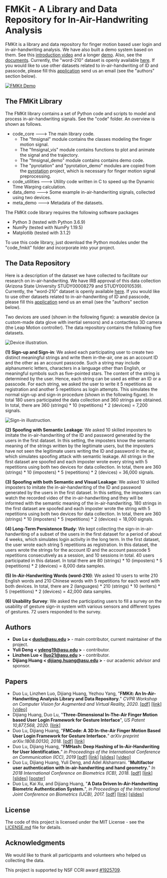 # FMKit - A Library and Data Repository for In-Air-Handwriting Analysis

FMKit is a library and data repository for finger motion based user login and in-air-handwriting analysis. We have also built a demo system based on them. See this [introduction video](https://youtu.be/O3Jqq9yqJSE) and a longer [demo](https://www.youtube.com/watch?v=asxqpF7dH10). Also, see the [documents](https://duolu-fmkit.github.io/). Currently, the "word-210" dataset is openly available [here](https://www.thothlab.com/getgooglefile/1RXj0t8NMYt_Jr5lW-BIeAIxw4aX5VshV). If you would like to use other datasets related to in-air-handwriting of ID and passcode, please fill this [application](https://docs.google.com/document/d/1AHX3lj1mjm4ZZEZTHNdm3xDmJAAWi7P6bIdLlBNZ8PA/edit?usp=sharing) send us an email (see the "authors" section below).

[![FMKit Demo](https://img.youtube.com/vi/O3Jqq9yqJSE/0.jpg)](https://www.youtube.com/watch?v=O3Jqq9yqJSE)


## The FMKit Library

The FMKit library contains a set of Python code and scripts to model and process in-air-handwriting signals. See the "code" folder. An overview is shown as follows.

* code_core ---> The main library code. 
  * The "fmsignal" module contains the classes modeling the finger motion signal. 
  * The "fmsignal_vis" module contains functions to plot and animate the signal and the trajectory.
  * The "fmsignal_demo" module contains contains demo code.
  * The "pyrotation" and "pyrotation_demo" modules are copied from the [pyrotation](https://github.com/duolu/pyrotation) project, which is necessary for finger motion signal preprocessing.
* code_utilities ---> Utility code written in C to speed up the Dynamic Time Warping calculation.
* data_demo ---> Some example in-air-handwriting signals, collected using two devices.
* meta_demo ---> Metadata of the datasets.

The FMKit code library requires the following software packages

* Python 3 (tested with Python 3.6.9)
* NumPy (tested with NumPy 1.19.5)
* Matplotlib (tested with 3.1.2)

To use this code library, just download the Python modules under the "code_fmkit" folder and incorporate into your project.

## The Data Repository

Here is a description of the dataset we have collected to facilitate our research on in-air-handwriting. We have IRB approval of this data collection (Arizona State University STUDY00008279 and STUDY00010539). Currently, the "word-210" dataset is openly available [here](https://drive.google.com/drive/folders/1RXj0t8NMYt_Jr5lW-BIeAIxw4aX5VshV?usp=sharing). If you would like to use other datasets related to in-air-handwriting of ID and passcode, please fill this [application](https://docs.google.com/document/d/1AHX3lj1mjm4ZZEZTHNdm3xDmJAAWi7P6bIdLlBNZ8PA/edit?usp=sharing) send us an email (see the "authors" section below). 

Two devices are used (shown in the following figure): a wearable device (a custom-made data glove with inertial sensors) and a contactless 3D camera (the Leap Motion controller). The data repository contains the following five datasets.

![Device illustration.](pics/devices.png)

**(1) Sign-up and Sign-in**: We asked each participating user to create two distinct meaningful strings and write them in-the-air, one as an account ID and the other as an account passcode. Such a string may include alphanumeric letters, characters in a language other than English, or meaningful symbols such as five-pointed stars. The content of the string is determined by the user. Hence, each string can be used as either an ID or a passcode. For each string, we asked the user to write it 5 repetitions as registration and another 5 repetitions as login attempts. This simulates the normal sign-up and sign-in procedure (shown in the following figure). In total 180 users participated the data collection and 360 strings are obtained. In total, there are 360 (strings) * 10 (repetitions) * 2 (devices) = 7,200 signals.

![Sign-in illustruction.](pics/sign-in.png)

**(2) Spoofing with Semantic Leakage**: We asked 10 skilled imposters to imitate the in-air-handwriting of the ID and password generated by the users in the first dataset. In this setting, the imposters know the semantic meaning of the strings written by the legitimate users, but the imposters have not seen the legitimate users writing the ID and password in the air, which simulates spoofing attack with semantic leakage. All strings in the first dataset are spoofed and each imposter wrote every string with 5 repetitions using both two devices for data collection. In total, there are 360 (strings) * 10 (imposters) * 5 (repetitions) * 2 (devices) = 36,000 signals.

**(3) Spoofing with both Semantic and Visual Leakage**: We asked 10 skilled imposters to imitate the in-air-handwriting of the ID and password generated by the users in the first dataset. In this setting, the imposters can watch the recorded video of the in-air-handwriting and they will be informed with the semantic meaning of the in-air-handwriting. 180 strings in the first dataset are spoofed and each imposter wrote the string with 5 repetitions using both two devices for data collection. In total, there are 360 (strings) * 10 (imposters) * 5 (repetitions) * 2 (devices) = 18,000 signals.

**(4) Long-Term Persistence Study**: We kept collecting the sign-in in-air-handwriting of a subset of the users in the first dataset for a period of about 4 weeks, which simulates login activity in the long term. In the first dataset, the user wrote each string 5 repetitions as registration. In this dataset, the users wrote the strings for the account ID and the account passcode 5 repetitions consecutively as a session, and 10 sessions in total. 40 users participated in this dataset. In total there are 80 (strings) * 10 (imposters) * 5 (repetitions) * 2 (devices) = 8,000 data samples.

**(5) In-Air-Handwriting Words (word-210)**: We asked 10 users to write 210 English words and 210 Chinese words with 5 repetitions for each word with both devices. In total, there are 2 (languages) * 210 (strings) * 10 (writers) * 5 (repetitions) * 2 (devices) = 42,000 data samples.

**(6) Usability Survey**: We asked the participating users to fill a survey on the usability of gesture sign-in system with various sensors and different types of gestures. 72 users responded to the survey.



## Authors

* **Duo Lu < duolu@asu.edu >** - main contributor, current maintainer of the project.
* **Yuli Deng < ydeng19@asu.edu >** - contributor.
* **Linzhen Luo < lluo21@asu.edu >** - contributor.
* **Dijiang Huang < dijiang.huang@asu.edu >** - our academic advisor and sponsor.

## Papers

* Duo Lu, Linzhen Luo, Dijiang Huang, Yezhou Yang, "**FMKit: An In-Air-Handwriting Analysis Library and Data Repository.**" *CVPR Workshop on Computer Vision for Augmented and Virtual Reality, 2020.* [[pdf]](/papers/fmkit.pdf) [[link]](https://mixedreality.cs.cornell.edu/workshop/2020/papers#block-93cead2afaf5f6895a67) [[video]](https://youtu.be/O3Jqq9yqJSE)
* Dijiang Huang, Duo Lu, "**Three-Dimensional In-The-Air Finger Motion based User Login Framework for Gesture Interface**", *US Patent 10,877,568, 2020.* [[link]](https://patents.google.com/patent/US10877568B2/en)
* Duo Lu, Dijiang Huang, "**FMCode: A 3D In-the-Air Finger Motion Based User Login Framework for Gesture Interface.**" *arXiv preprint arXiv:1808.00130, 2018.* [[pdf]](/papers/fmcode.pdf) [[link]](https://arxiv.org/abs/1808.00130)
* Duo Lu, Dijiang Huang, "**FMHash: Deep Hashing of In-Air-Handwriting for User Identification.**" *in Proceedings of the International Conference on Communication (ICC), 2019* [[pdf]](/papers/fmhash.pdf) [[link]](https://arxiv.org/abs/1806.03574) [[slides]](/papers/fmhash_slides.pdf) [[video]](https://www.youtube.com/watch?v=MyaWe7RX8oE)
* Duo Lu, Dijiang Huang, Yuli Deng, and Adel Alshamrani. "**Multifactor user authentication with in-air-handwriting and hand geometry.**" *In 2018 International Conference on Biometrics (ICB), 2018.* [[pdf]](/papers/multifactor.pdf) [[link]](https://ieeexplore.ieee.org/document/8411230) [[slides]](/papers/multifactor_slides.pdf) [[poster]](/papers/multifactor_poster.pdf)
* Duo Lu, Kai Xu, and Dijiang Huang, "**A Data Driven In-Air-Handwriting Biometric Authentication System.**", *in Proceedings of the International Joint Conference on Biometrics (IJCB), 2017.* [[pdf]](/papers/data-driven.pdf) [[link]](https://ieeexplore.ieee.org/document/8272739) [[slides]](/papers/data-driven_slides.pdf)

## License

The code of this project is licensed under the MIT License - see the [LICENSE.md](LICENSE.md) file for details.

## Acknowledgments

We would like to thank all participants and volunteers who helped us collecting the data.

This project is supported by NSF CCRI award [#1925709](https://www.nsf.gov/awardsearch/showAward?AWD_ID=1925709).
